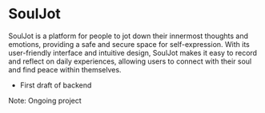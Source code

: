 # SoulJot 
SoulJot is a platform for people to jot down their innermost thoughts and emotions, providing a safe and secure space for self-expression. With its user-friendly interface and intuitive design, SoulJot makes it easy to record and reflect on daily experiences, allowing users to connect with their soul and find peace within themselves.

- First draft of backend

Note: Ongoing project 

